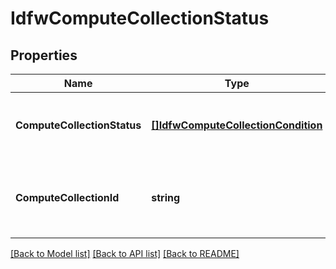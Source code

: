 # IdfwComputeCollectionStatus

## Properties
Name | Type | Description | Notes
------------ | ------------- | ------------- | -------------
**ComputeCollectionStatus** | [**[]IdfwComputeCollectionCondition**](IdfwComputeCollectionCondition.md) | IDFW enabled compute collection status. | [optional] [default to null]
**ComputeCollectionId** | **string** | IDFW compute collection ID connected to VC. | [default to null]

[[Back to Model list]](../README.md#documentation-for-models) [[Back to API list]](../README.md#documentation-for-api-endpoints) [[Back to README]](../README.md)


